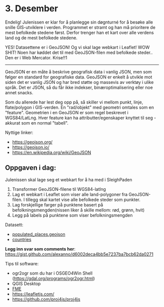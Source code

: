 # 3. Desember
Endelig! Julenissen er klar for å planlegge sin døgnturné for å besøke alle snille GIS-utviklere i verden. Programmet er stramt og han må prioritere de mest befolkede stedene først. Derfor trenger han et kart over alle verdens land og de mest befolkede stedene. 

YES! Datasettene er i GeoJSON! Og vi skal lage webkart i Leaflet! WOW SHIT! Noen har køddet det til med GeoJSON-filen med befolkede steder.. Den er i Web Mercator. Krise!!1

---

GeoJSON er en måte å beskrive geografisk data i vanlig JSON, men som følger en standard for geografiske data. GeoJSON er enkelt å utvikle mot siden det er vanlig JSON og har bred støtte og massevis av verktøy i ulike språk. Det er JSON, så du får ikke indekser, binæroptimalisering eller noe annet snacks. 

Som du allerede har lest deg opp på, så skiller vi mellom punkt, linje, flate/polygon i GIS-verden. En "rad/objekt" med geometri omtales som en "feature". Geometrien i en GeoJSON er som regel beskrevet i WGS84/LatLng. Hver feature kan ha attributter/egenskaper knyttet til seg - akkurat som en normal "tabell". 

Nyttige linker:
* https://geojson.org/
* https://geojson.io/
* https://en.wikipedia.org/wiki/GeoJSON


Oppgaven i dag:
---------------
Julenissen skal lage seg et webkart for å ha med i SleighPaden
1. Transformer GeoJSON-filene til WGS84-latlng
1. Lag et webkart i Leaflet som viser alle land-polygoner fra GeoJSON-filen. I tillegg skal kartet vise alle befolkede steder som punkter. 
1. Lag forskjellige farger på punktene basert på befolkningsmengden(nissen liker å skille mellom: rød, grønn, hvit)
1. Legg på labels på punktene som viser befolkningsmengden

Datasett:
* [populated_places.geojson](./populated_places.geojson)
* [countries](./countries.geojson)

**Legg inn svar som comments her**: https://gist.github.com/alexanno/d6002deca4bb5e7237ba7bcb62da0271

Tips til software:
* ogr2ogr som du har i OSGEO4Win Shell (https://gdal.org/programs/ogr2ogr.html)
* QGIS Desktop
* [FME](mailto://sigbjorn.tillerli.herstad@norkart.no)
* https://leafletjs.com/
* https://github.com/proj4js/proj4js

